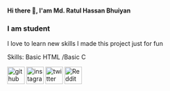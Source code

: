 #### Hi there 👋, I'am Md. Ratul Hassan Bhuiyan 
### I am student 
I love to learn new skills 
I made this project just for fun

Skills: Basic HTML /Basic C


[<img src='https://cdn.jsdelivr.net/npm/simple-icons@3.0.1/icons/github.svg' alt='github' height='40'>](https://github.com/InnovateRatul)  [<img src='https://cdn.jsdelivr.net/npm/simple-icons@3.0.1/icons/instagram.svg' alt='instagram' height='40'>](https://www.instagram.com/ratul_hassan123/)  [<img src='https://cdn.jsdelivr.net/npm/simple-icons@3.0.1/icons/twitter.svg' alt='twitter' height='40'>](https://twitter.com/Ratul0708)  [<img src='https://cdn.jsdelivr.net/npm/simple-icons@3.0.1/icons/reddit.svg' alt='Reddit' height='40'>](https://www.reddit.com/user/ratul212)  

